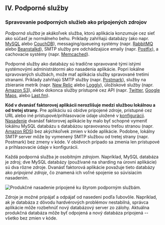 ## IV. Podporné služby
### Spravovanie podporných služieb ako pripojených zdrojov

*Podporná služba* je akákoľvek služba, ktorú aplikácia konzumuje cez sieť ako súčasť je normálneho behu.  Príklady zahŕňajú databázy (ako napr. [MySQL](https://dev.mysql.com/) alebo [CouchDB](http://couchdb.apache.org/)), messaging/queueing systémy (napr.  [RabbitMQ](https://www.rabbitmq.com/) alebo [Beanstalkd](https://beanstalkd.github.io)), SMTP služby pre odchádzajúce emaily (napr. [Postfix](http://www.postfix.org/)), a cachovacie systémy (napr. [Memcached](https://memcached.org/)).

Podporné služby ako databázy sú tradične spravované tými istými systémovými administrátormi ako nasadenia aplikácie.  Popri lokálne spravovaných službách, može mať aplikácia služby spravované tretími stranami.  Príklady zahŕňajú SMTP služby (napr. [Postmark](https://postmarkapp.com/)), služby na zbieranie metrík (napr. [New Relic](https://newrelic.com/) alebo [Loggly](http://www.loggly.com/)), úložiskové služby (napr. [Amazon S3](https://aws.amazon.com/s3/)), alebo dokonca služby prístupné cez API (napr. [Twitter](https://dev.twitter.com/), [Google Maps](https://developers.google.com/maps/), alebo [Last.fm](https://www.last.fm/api)).

**Kód v dvanásť faktorovej aplikácii nerozlišuje medzi službou lokálnou a od tretej strany.**  Pre aplikáciu sú obidve pripojené zdroje, prístupné cez URL alebo iné prístupové/prihlasovacie údaje uložené v [konfigurácii](./config).  [Nasadenie](./codebase) dvanásť faktorovej aplikácie by malo byť schopné vymeniť lokálnu MySQL databázu s databázou spravovanou treťou stranou (napr. [Amazon RDS](https://aws.amazon.com/rds/)) bez akýchkoľvek zmien v kóde aplikácie.  Podobne, lokálny SMTP server môže by vymenený SMTP službou od tretej strany (napr. Postmark) bez zmeny v kóde.  V obidvoch prípado sa zmenia len prístupové a prihlasovacie údaje v konfigurácii.

Každá podporná služba je osobitným *zdrojom*.  Napríklad, MySQL databáza je zdroj; dve MySQL databázy (používané na sharding na úrovni aplikácie) sú dva rôzne zdroje.  Dvanásť faktorová aplikácie považuje tieto databázy ako *pripojené zdroje*, čo znamená ich voľné spojenie so súvisiacim nasadením.

<img src="/images/attached-resources.png" class="full" alt="Produkčné nasadenie pripojené ku štyrom podporným službám." />

Zdroje je možné pripájať a odpájať od nasedení podľa ľubovôle.  Napríklad, ak je databáza z dôvodu hardvérových problémov nestabilná, správca aplikácie môže rozbehnúť nový databázový server zo zálohy.  Aktuálna produkčná databáza môže byť odpojená a nový databáza pripojená -- všetko bez zmien v kóde.
